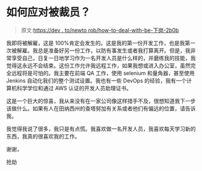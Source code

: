 # 如何应对被裁员？

> 原文:[https://dev . to/newto rob/how-to-deal-with-be-下岗-2b0b](https://dev.to/newtorob/how-to-deal-with-being-laid-off-2b0b)

我即将被解雇，这是 100%肯定会发生的。这是我的第一份开发工作，也是我第一次被解雇。我总是准备好另一份工作，以防有事发生或者我打算离开。但是，我非常享受自己，日复一日地学习作为一名开发人员是什么样的，并磨练我的技能，我觉得这永远不会结束。这份工作允许我远程工作，如果我想或进入办公室，虽然完全远程将是可怕的。我主要在前端 QA 工作，使用 selenium 和量角器，甚至使用 Jenkins 自动化我们的整个测试设置。我也有一些 DevOps 的经验，我有一个计算机科学学位和通过 AWS 认证的开发人员助理证书。

这是一个巨大的惊喜，我从来没有在一家公司像这样措手不及，很想知道我下一步该做什么。如果有人在田纳西州的查塔努加有关系或者他们有偏远的位置，请告诉我。

我觉得我说了很多，我只是有点慌。我喜欢做一名开发人员，我喜欢每天学习新的东西，我真的很喜欢我的工作。

谢谢，

抢劫